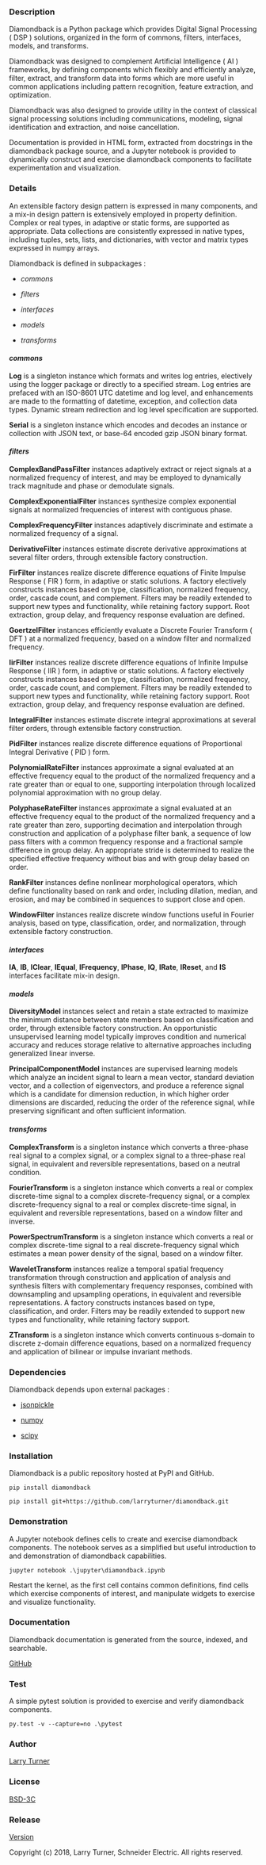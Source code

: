 ### Description

Diamondback is a Python package which provides Digital Signal Processing ( DSP )
solutions, organized in the form of commons, filters, interfaces, models, and
transforms.

Diamondback was designed to complement Artificial Intelligence ( AI ) frameworks,
by defining components which flexibly and efficiently analyze, filter, extract,
and transform data into forms which are more useful in common applications
including pattern recognition, feature extraction, and optimization.

Diamondback was also designed to provide utility in the context of classical
signal processing solutions including communications, modeling, signal
identification and extraction, and noise cancellation.

Documentation is provided in HTML form, extracted from docstrings in the
diamondback package source, and a Jupyter notebook is provided to dynamically
construct and exercise diamondback components to facilitate experimentation and
visualization.
	
### Details

An extensible factory design pattern is expressed in many components, and a
mix-in design pattern is extensively employed in property definition.  Complex
or real types, in adaptive or static forms, are supported as appropriate.  Data
collections are consistently expressed in native types, including tuples, sets,
lists, and dictionaries, with vector and matrix types expressed in numpy arrays.
	
Diamondback is defined in subpackages :

* _commons_
	
* _filters_
	
* _interfaces_
	
* _models_
	
* _transforms_

#### _commons_
	
**Log** is a singleton instance which formats and writes log entries, electively
using the logger package or directly to a specified stream. Log entries are
prefaced with an ISO-8601 UTC datetime and log level, and enhancements
are made to the formatting of datetime, exception, and collection data
types.  Dynamic stream redirection and log level specification are
supported.
	    
**Serial** is a singleton instance which encodes and decodes an instance or
collection with JSON text, or base-64 encoded gzip JSON binary format.

#### _filters_
	
**ComplexBandPassFilter** instances adaptively extract or reject signals at a
normalized frequency of interest, and may be employed to dynamically track
magnitude and phase or demodulate signals.
	
**ComplexExponentialFilter** instances synthesize complex exponential signals at
normalized frequencies of interest with contiguous phase.
	
**ComplexFrequencyFilter** instances adaptively discriminate and estimate a
normalized frequency of a signal.
	
**DerivativeFilter** instances estimate discrete derivative approximations at
several filter orders, through extensible factory construction.

**FirFilter** instances realize discrete difference equations of Finite Impulse
Response ( FIR ) form, in adaptive or static solutions.  A factory electively
constructs instances based on type, classification, normalized frequency, order,
cascade count, and complement.  Filters may be readily extended to support new
types and functionality, while retaining factory support.  Root extraction,
group delay, and frequency response evaluation are defined.

**GoertzelFilter** instances efficiently evaluate a Discrete Fourier Transform
( DFT ) at a normalized frequency, based on a window filter and normalized
frequency.
	
**IirFilter** instances realize discrete difference equations of Infinite Impulse
Response ( IIR ) form, in adaptive or static solutions.  A factory electively
constructs instances based on type, classification, normalized frequency, order,
cascade count, and complement.  Filters may be readily extended to support new
types and functionality, while retaining factory support.  Root extraction,
group delay, and frequency response evaluation are defined.

**IntegralFilter** instances estimate discrete integral approximations at several
filter orders, through extensible factory construction.

**PidFilter** instances realize discrete difference equations of Proportional
Integral Derivative ( PID ) form.

**PolynomialRateFilter** instances approximate a signal evaluated at an effective
frequency equal to the product of the normalized frequency and a rate greater
than or equal to one, supporting interpolation through localized polynomial
approximation with no group delay.
		
**PolyphaseRateFilter** instances approximate a signal evaluated at an effective
frequency equal to the product of the normalized frequency and a rate greater
than zero, supporting decimation and interpolation through construction and
application of a polyphase filter bank, a sequence of low pass filters with a
common frequency response and a fractional sample difference in group delay.  An
appropriate stride is determined to realize the specified effective frequency
without bias and with group delay based on order.

**RankFilter** instances define nonlinear morphological operators, which define
functionality based on rank and order, including dilation, median, and erosion,
and may be combined in sequences to support close and open.
		
**WindowFilter** instances realize discrete window functions useful in Fourier
analysis, based on type, classification, order, and normalization, through
extensible factory construction.
		
#### _interfaces_

**IA**, **IB**, **IClear**, **IEqual**, **IFrequency**, **IPhase**, **IQ**, **IRate**,
**IReset**, and **IS** interfaces facilitate mix-in design.
	
#### _models_

**DiversityModel** instances select and retain a state extracted to maximize the
minimum distance between state members based on classification and order,
through extensible factory construction.  An opportunistic unsupervised learning
model typically improves condition and numerical accuracy and reduces storage
relative to alternative approaches including generalized linear inverse.

**PrincipalComponentModel** instances are supervised learning models which
analyze an incident signal to learn a mean vector, standard deviation vector,
and a collection of eigenvectors, and produce a reference signal which is a
candidate for dimension reduction, in which higher order dimensions are
discarded, reducing the order of the reference signal, while preserving
significant and often sufficient information.
		
#### _transforms_
	
**ComplexTransform** is a singleton instance which converts a three-phase real
signal to a complex signal, or a complex signal to a three-phase real signal, in
equivalent and reversible representations, based on a neutral condition.
		
**FourierTransform** is a singleton instance which converts a real or complex
discrete-time signal to a complex discrete-frequency signal, or a complex
discrete-frequency signal to a real or complex discrete-time signal, in
equivalent and reversible representations, based on a window filter and inverse.
		
**PowerSpectrumTransform** is a singleton instance which converts a real or complex
discrete-time signal to a real discrete-frequency signal which estimates a mean
power density of the signal, based on a window filter.
		
**WaveletTransform** instances realize a temporal spatial frequency transformation
through construction and application of analysis and synthesis filters with
complementary frequency responses, combined with downsampling and upsampling
operations, in equivalent and reversible representations.  A factory constructs
instances based on type, classification, and order.  Filters may be readily
extended to support new types and functionality, while retaining factory
support.

**ZTransform** is a singleton instance which converts continuous s-domain to
discrete z-domain difference equations, based on a normalized frequency and
application of bilinear or impulse invariant methods.	
	
### Dependencies

Diamondback depends upon external packages :
    
* [jsonpickle](https://github.com/jsonpickle/jsonpickle)
    
* [numpy](https://github.com/numpy/numpy)
    
* [scipy](https://github.com/scipy/scipy)
	
### Installation

Diamondback is a public repository hosted at PyPI and GitHub.

    pip install diamondback

    pip install git+https://github.com/larryturner/diamondback.git

	
### Demonstration

A Jupyter notebook defines cells to create and exercise diamondback components.
The notebook serves as a simplified but useful introduction to and
demonstration of diamondback capabilities.	

    jupyter notebook .\jupyter\diamondback.ipynb

Restart the kernel, as the first cell contains common definitions, find cells
which exercise components of interest, and manipulate widgets to exercise and
visualize functionality.
    
### Documentation

Diamondback documentation is generated from the source, indexed, and searchable.
  
[GitHub](https://larryturner.github.io/diamondback/)
        
### Test

A simple pytest solution is provided to exercise and verify diamondback
components.
	
    py.test -v --capture=no .\pytest
	
### Author

[Larry Turner](https://github.com/larryturner)
	
### License

[BSD-3C](https://github.com/larryturner/diamondback/blob/master/license)

### Release

[Version](https://github.com/larryturner/diamondback/blob/master/version)
        
Copyright (c) 2018, Larry Turner, Schneider Electric.  All rights reserved.
	